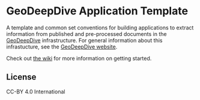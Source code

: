# GeoDeepDive Application Template
A template and common set conventions for building applications to extract information from published and pre-processed documents in the [GeoDeepDive](https://geodeepdive.org) infrastructure. For general information about this infrastucture, see the [GeoDeepDive website](https://geodeepdive.org).

Check out [the wiki](https://github.com/UW-Deepdive-Infrastructure/app-template/wiki) for more information on getting started.

## License
CC-BY 4.0 International
